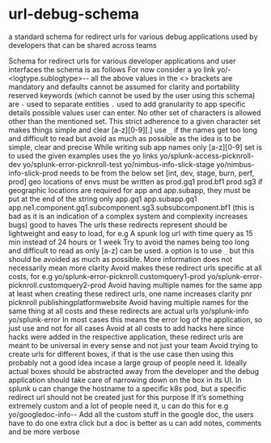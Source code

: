 # url-debug-schema
a standard schema for redirect urls for various debug applications used by developers that can be shared across teams


Schema for redirect urls for various developer applications and user interfaces
the schema is as follows
For now consider a yo link
yo/<monitoring system name.sub component.subsubcomponent>-<logtype.sublogtype>-<app name.sub app name.sub sub app name>-<environment>
all the above values in the <> brackets are mandatory and defaults cannot be assumed for clarity and portability
reserved keywords (which cannot be used by the user using this schema) are
`-` used to separate entities
`.` used to add granularity to app specific details
possible values user can enter. No other set of characters is allowed other than the mentioned set. This strict adherence to a given character set makes things simple and clear
[a-z][0-9][.]
use  `_` if the names get too long and difficult to read but avoid as much as possible as the idea is to be simple, clear and precise
While writing sub app names only [a-z][0-9] set is to used
the given examples uses the yo links
yo/splunk-access-picknroll-dev
yo/splunk-error-picknroll-test
yo/nimbus-info-slick-stage
yo/nimbus-info-slick-prod
<environment> needs to be from the below set
[int, dev, stage, burn, perf, prod]
geo locations of envs must be written as
prod.gq1
prod.bf1
prod.sg3
if geographic locations are required for app and app.subapp, they must be put at the end of the string only
app.gq1
app.subapp.gq1
app.ne1.component.gq1.subcomponent.sg3.subsubcomponent.bf1   (this is bad as it is an indication of a complex system and complexity increases bugs)
good to haves
The urls these redirects represent should be lightweight and easy to load, for e.g
A spunk log url with time query as 15 min instead of 24 hours or 1 week
Try to avoid the names being too long and difficult to read as only [a-z] can be used. a option is to use `_` but this should be avoided as much as possible. More information does not necessarily mean more clarity
Avoid makes these redirect urls specific at all costs, for e.g
yo/splunk-error-picknroll.customquery1-prod
yo/splunk-error-picknroll.customquery2-prod
Avoid having multiple names for the same app at least when creating these redirect urls, one name increases clarity
pnr
picknroll
publishingplatformwebsite
Avoid having multiple names for the same thing at all costs and these redirects are actual urls 
yo/splunk-info
yo/splunk-error
In most cases this means the error log of the application, so just use <error> and not <info> for all cases
Avoid at all costs to add hacks here since hacks were added in the respective application, these redirect urls are meant to be universal in every sense and not just your team
Avoid trying to create urls for different boxes, if that is the use case then using this probably not a good idea incase a large group of people need it. Ideally actual boxes should be abstracted away from the developer and the debug application should take care of narrowing down on the box in its UI.
In splunk u can change the hostname to a specific k8s pod, but a specific redirect url should not be created just for this purpose
If it’s something extremely custom and a lot of people need it, u can do this for e.g
yo/googledoc-info-<appname>-<env>
Add all the custom stuff in the google doc, the users have to do one extra click but a doc is better as u can add notes, comments and be more verbose

